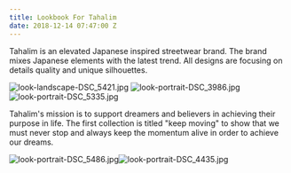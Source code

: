 ```yaml
---
title: Lookbook For Tahalim
date: 2018-12-14 07:47:00 Z
---
```


Tahalim is an elevated Japanese inspired streetwear brand. The brand mixes Japanese elements with the latest trend. All designs are focusing on details quality and unique silhouettes.

![look-landscape-DSC_5421.jpg](/uploads/look-landscape-DSC_5421.jpg)
![look-portrait-DSC_3986.jpg](/uploads/look-portrait-DSC_3986.jpg)![look-portrait-DSC_5335.jpg](/uploads/look-portrait-DSC_5335.jpg)

Tahalim's mission is to support dreamers and believers in achieving their purpose in life. The first collection is titled "keep moving" to show that we must never stop and always keep the momentum alive in order to achieve our dreams.

![look-portrait-DSC_5486.jpg](/uploads/look-portrait-DSC_5486.jpg)![look-portrait-DSC_4435.jpg](/uploads/look-portrait-DSC_4435.jpg)

